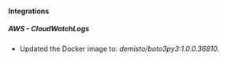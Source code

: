 #### Integrations
##### AWS - CloudWatchLogs
- Updated the Docker image to: *demisto/boto3py3:1.0.0.36810*.
